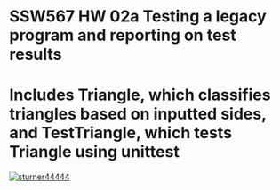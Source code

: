 # SSW567 HW 02a Testing a legacy program and reporting on test results
# Includes Triangle, which classifies triangles based on inputted sides, and TestTriangle, which tests Triangle using unittest
[![sturner44444](https://circleci.com/gh/sturner44444/SSW567.svg?style=svg)](https://app.circleci.com/pipelines/github/sturner44444/SSW567?branch=HW05a_Mocking)
